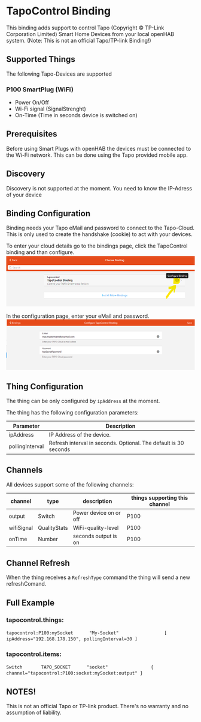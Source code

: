 # TapoControl Binding

This binding adds support to control Tapo (Copyright © TP-Link Corporation Limited) Smart Home Devices from your local openHAB system.
(Note: This is not an official Tapo/TP-link Binding!)

## Supported Things

The following Tapo-Devices are supported

### P100 SmartPlug (WiFi)

* Power On/Off
* Wi-Fi signal (SignalStrenght)
* On-Time (Time in seconds device is switched on)

## Prerequisites

Before using Smart Plugs with openHAB the devices must be connected to the Wi-Fi network.
This can be done using the Tapo provided mobile app.

## Discovery

Discovery is not supported at the moment. You need to know the IP-Adress of your device

## Binding Configuration

Binding needs your Tapo eMail and password to connect to the Tapo-Cloud.
This is only used to create the handshake (cookie) to act with your devices.

To enter your cloud details go to the bindings page, click the TapoControl binding and than configure.
![Binding Config](doc/bindingConfig1.png)

In the configuration page, enter your eMail and password.
![Binding Config](doc/bindingConfig2.png)


## Thing Configuration

The thing can be only configured by `ipAddress` at the moment.

The thing has the following configuration parameters:

| Parameter          | Description                                                          |
|--------------------|----------------------------------------------------------------------|
| ipAddress          | IP Address of the device.                                            |
| pollingInterval    | Refresh interval in seconds. Optional. The default is 30 seconds     |


## Channels

All devices support some of the following channels:

| channel     | type         | description                  | things supporting this channel  |
|-------------|--------------|------------------------------|---------------------------------|
| output      | Switch       | Power device on or off       | P100                            |
| wifiSignal  | QualityStats | WiFi-quality-level           | P100                            |
| onTime      | Number       | seconds output is on         | P100                            |


## Channel Refresh

When the thing receives a `RefreshType` command the thing will send a new refreshComand.


## Full Example

### tapocontrol.things:

```
tapocontrol:P100:mySocket      "My-Socket"                 [ ipAddress="192.168.178.150", pollingInterval=30 ]
``` 

### tapocontrol.items:

```
Switch       TAPO_SOCKET      "socket"                { channel="tapocontrol:P100:socket:mySocket:output" }
``` 


## NOTES!

This is not an official Tapo or TP-link product. 
There's no warranty and no assumption of liability.

